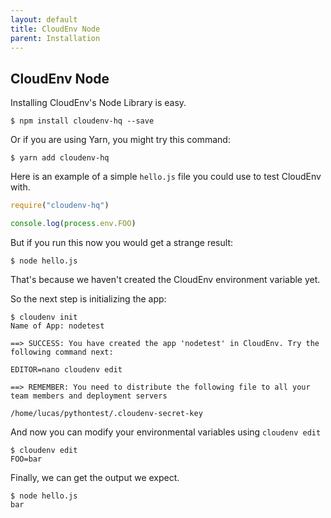 ```yaml
---
layout: default
title: CloudEnv Node
parent: Installation
---
```


## CloudEnv Node

Installing CloudEnv's Node Library is easy.

```console
$ npm install cloudenv-hq --save
```

Or if you are using Yarn, you might try this command:

```console
$ yarn add cloudenv-hq
```

Here is an example of a simple `hello.js` file you could use to test CloudEnv with.

```javascript
require("cloudenv-hq")

console.log(process.env.FOO)
```

But if you run this now you would get a strange result:

```console
$ node hello.js
```

That's because we haven't created the CloudEnv environment variable yet.

So the next step is initializing the app:

```console
$ cloudenv init
Name of App: nodetest

==> SUCCESS: You have created the app 'nodetest' in CloudEnv. Try the following command next:

EDITOR=nano cloudenv edit

==> REMEMBER: You need to distribute the following file to all your team members and deployment servers

/home/lucas/pythontest/.cloudenv-secret-key
```

And now you can modify your environmental variables using `cloudenv edit`

```console
$ cloudenv edit
FOO=bar
```

Finally, we can get the output we expect.

```console
$ node hello.js
bar
```
